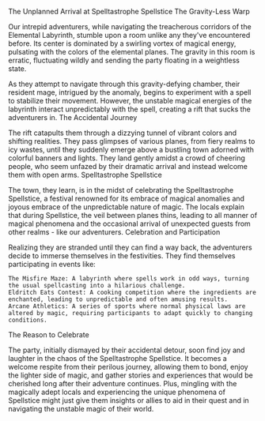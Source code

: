 The Unplanned Arrival at Spelltastrophe Spellstice
The Gravity-Less Warp

Our intrepid adventurers, while navigating the treacherous corridors of the Elemental Labyrinth, stumble upon a room unlike any they've encountered before. Its center is dominated by a swirling vortex of magical energy, pulsating with the colors of the elemental planes. The gravity in this room is erratic, fluctuating wildly and sending the party floating in a weightless state.

As they attempt to navigate through this gravity-defying chamber, their resident mage, intrigued by the anomaly, begins to experiment with a spell to stabilize their movement. However, the unstable magical energies of the labyrinth interact unpredictably with the spell, creating a rift that sucks the adventurers in.
The Accidental Journey

The rift catapults them through a dizzying tunnel of vibrant colors and shifting realities. They pass glimpses of various planes, from fiery realms to icy wastes, until they suddenly emerge above a bustling town adorned with colorful banners and lights. They land gently amidst a crowd of cheering people, who seem unfazed by their dramatic arrival and instead welcome them with open arms.
Spelltastrophe Spellstice

The town, they learn, is in the midst of celebrating the Spelltastrophe Spellstice, a festival renowned for its embrace of magical anomalies and joyous embrace of the unpredictable nature of magic. The locals explain that during Spellstice, the veil between planes thins, leading to all manner of magical phenomena and the occasional arrival of unexpected guests from other realms - like our adventurers.
Celebration and Participation

Realizing they are stranded until they can find a way back, the adventurers decide to immerse themselves in the festivities. They find themselves participating in events like:

    The Misfire Maze: A labyrinth where spells work in odd ways, turning the usual spellcasting into a hilarious challenge.
    Eldritch Eats Contest: A cooking competition where the ingredients are enchanted, leading to unpredictable and often amusing results.
    Arcane Athletics: A series of sports where normal physical laws are altered by magic, requiring participants to adapt quickly to changing conditions.

The Reason to Celebrate

The party, initially dismayed by their accidental detour, soon find joy and laughter in the chaos of the Spelltastrophe Spellstice. It becomes a welcome respite from their perilous journey, allowing them to bond, enjoy the lighter side of magic, and gather stories and experiences that would be cherished long after their adventure continues. Plus, mingling with the magically adept locals and experiencing the unique phenomena of Spellstice might just give them insights or allies to aid in their quest and in navigating the unstable magic of their world.